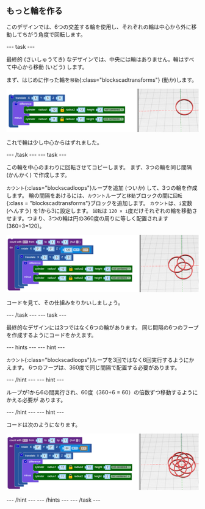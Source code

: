 ## もっと輪を作る

このデザインでは、6つの交差する輪を使用し、それぞれの輪は中心から外に移動してちがう角度で回転します。

--- task ---

最終的 (さいしゅうてき) なデザインでは、中央には輪はありません。輪はすべて中心から移動 (いどう) します。

まず、はじめに作った輪を`移動`{:class="blockscadtransforms"} (動か)します。

![スクリーンショット](images/pendant-translate.png)

これで輪は少し中心からはずれました。

--- /task --- --- task ---

この輪を中心のまわりに回転させてコピーします。 まず、3つの輪を同じ間隔 (かんかく) で作成します。

`カウント`{:class="blockscadloops"}ループを追加 (ついか) して、3つの輪を作成します。 輪の間隔をあけるには、`カウント`ループと`移動`ブロックの間に`回転`{:class = "blockscadtransforms"}ブロックを追加します。 `カウント`は、`i`変数 (へんすう) を1から3に設定します。 `回転`は `120 × i`度だけそれぞれの輪を移動させます。つまり、3つの輪は円の360度の周りに等しく配置されます(360÷3=120)。

![スクリーンショット](images/pendant-3-hoops.png)

コードを見て、その仕組みをりかいしましょう。

--- /task --- --- task ---

最終的なデザインには3つではなく6つの輪があります。 同じ間隔の6つのフープを作成するようにコードをかえます。

--- hints --- --- hint ---

`カウント`{:class="blockscadloops"}ループを3回ではなく6回実行するようにかえます。 6つのフープは、360度で同じ間隔で配置する必要があります。

--- /hint --- --- hint ---

ループが1から6の間実行され、60度（360÷6 = 60）の倍数ずつ移動するようにかえる必要が あります。

--- /hint --- --- hint ---

コードは次のようになります。

![スクリーンショット](images/pendant-6-hoops.png)

--- /hint --- --- /hints --- --- /task ---	
	
